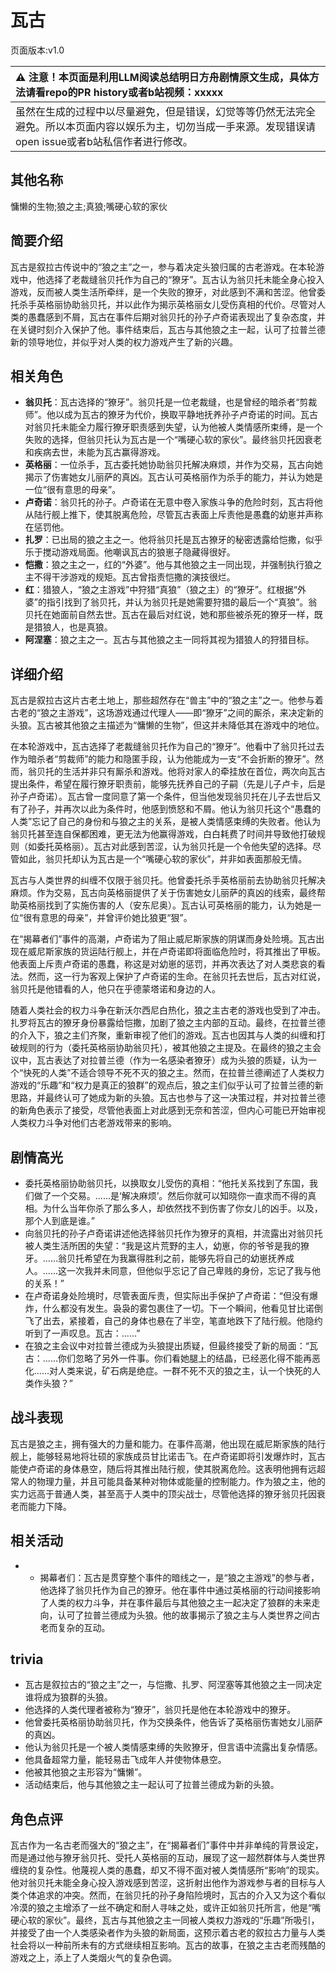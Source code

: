 # 瓦古
页面版本:v1.0
 

| :warning: 注意！本页面是利用LLM阅读总结明日方舟剧情原文生成，具体方法请看repo的PR history或者b站视频：xxxxx           |
|:----------------------------|
| 虽然在生成的过程中以尽量避免，但是错误，幻觉等等仍然无法完全避免。所以本页面内容以娱乐为主，切勿当成一手来源。发现错误请open issue或者b站私信作者进行修改。|



## 其他名称
慵懒的生物;狼之主;真狼;嘴硬心软的家伙
## 简要介绍
瓦古是叙拉古传说中的“狼之主”之一，参与着决定头狼归属的古老游戏。在本轮游戏中，他选择了老裁缝翁贝托作为自己的“獠牙”。瓦古认为翁贝托未能全身心投入游戏，反而被人类生活所牵绊，是一个失败的獠牙，对此感到不满和苦涩。他曾委托杀手英格丽协助翁贝托，并以此作为揭示英格丽女儿受伤真相的代价。尽管对人类的愚蠢感到不屑，瓦古在事件后期对翁贝托的孙子卢奇诺表现出了复杂态度，并在关键时刻介入保护了他。事件结束后，瓦古与其他狼之主一起，认可了拉普兰德新的领导地位，并似乎对人类的权力游戏产生了新的兴趣。
## 相关角色
-   **翁贝托**：瓦古选择的“獠牙”。翁贝托是一位老裁缝，也是曾经的暗杀者“剪裁师”。他以成为瓦古的獠牙为代价，换取平静地抚养孙子卢奇诺的时间。瓦古对翁贝托未能全力履行獠牙职责感到失望，认为他被人类情感所束缚，是一个失败的选择，但翁贝托认为瓦古是一个“嘴硬心软的家伙”。最终翁贝托因衰老和疾病去世，未能为瓦古赢得游戏。
-   **英格丽**：一位杀手，瓦古委托她协助翁贝托解决麻烦，并作为交易，瓦古向她揭示了伤害她女儿丽萨的真凶。瓦古认可英格丽作为杀手的能力，并认为她是一位“很有意思的母亲”。
-   **卢奇诺**：翁贝托的孙子。卢奇诺在无意中卷入家族斗争的危险时刻，瓦古将他从陆行舰上推下，使其脱离危险，尽管瓦古表面上斥责他是愚蠢的幼崽并声称在惩罚他。
-   **扎罗**：已出局的狼之主之一。他将翁贝托是瓦古獠牙的秘密透露给恺撒，似乎乐于搅动游戏局面。他嘲讽瓦古的狼崽子隐藏得很好。
-   **恺撒**：狼之主之一，红的“外婆”。他与其他狼之主一同出现，并强制执行狼之主不得干涉游戏的规矩。瓦古曾指责恺撒的演技很烂。
-   **红**：猎狼人，“狼之主游戏”中狩猎“真狼”（狼之主）的“獠牙”。红根据“外婆”的指引找到了翁贝托，并认为翁贝托是她需要狩猎的最后一个“真狼”。翁贝托在她面前自然去世。瓦古在最后对红说，她和那些被杀死的獠牙一样，既是猎狼人，也是真狼。
-   **阿涅塞**：狼之主之一。瓦古与其他狼之主一同将其视为猎狼人的狩猎目标。
## 详细介绍
瓦古是叙拉古这片古老土地上，那些超然存在“兽主”中的“狼之主”之一。他参与着古老的“狼之主游戏”，这场游戏通过代理人——即“獠牙”之间的厮杀，来决定新的头狼。瓦古被其他狼之主描述为“慵懒的生物”，但这并未降低其在游戏中的地位。

在本轮游戏中，瓦古选择了老裁缝翁贝托作为自己的“獠牙”。他看中了翁贝托过去作为暗杀者“剪裁师”的能力和隐匿手段，认为他能成为一支“不会折断的獠牙”。然而，翁贝托的生活并非只有厮杀和游戏。他将对家人的牵挂放在首位，两次向瓦古提出条件，希望在履行獠牙职责前，能够先抚养自己的子嗣（先是儿子卢卡，后是孙子卢奇诺）。瓦古曾一度同意了第一个条件，但当他发现翁贝托在儿子去世后又有了孙子，并再次以此为条件时，他感到愤怒和不屑。他认为翁贝托这个“愚蠢的人类”忘记了自己的身份和与狼之主的关系，是被人类情感束缚的失败者。他认为翁贝托甚至连自保都困难，更无法为他赢得游戏，白白耗费了时间并导致他打破规则（如委托英格丽）。瓦古对此感到苦涩，认为翁贝托是一个令他失望的选择。尽管如此，翁贝托却认为瓦古是一个“嘴硬心软的家伙”，并非如表面那般无情。

瓦古与人类世界的纠缠不仅限于翁贝托。他曾委托杀手英格丽前去协助翁贝托解决麻烦。作为交易，瓦古向英格丽提供了关于伤害她女儿丽萨的真凶的线索，最终帮助英格丽找到了实施伤害的人（安东尼奥）。瓦古认可英格丽的能力，认为她是一位“很有意思的母亲”，并曾评价她比狼更“狠”。

在“揭幕者们”事件的高潮，卢奇诺为了阻止威尼斯家族的阴谋而身处险境。瓦古出现在威尼斯家族的货运陆行舰上，并在卢奇诺即将面临危险时，将其推出了甲板。他表面上斥责卢奇诺的愚蠢，称这是对幼崽的惩罚，并再次表达了对人类悲哀的看法。然而，这一行为客观上保护了卢奇诺的生命。在翁贝托去世后，瓦古对红说，翁贝托是他错看的人，他只在乎德蒙塔诺和身边的人。

随着人类社会的权力斗争在新沃尔西尼白热化，狼之主古老的游戏也受到了冲击。扎罗将瓦古的獠牙身份暴露给恺撒，加剧了狼之主内部的互动。最终，在拉普兰德的介入下，狼之主们齐聚，重新审视了他们的游戏。瓦古也因其与人类的纠缠和打破规则的行为（委托英格丽协助翁贝托），被其他狼之主提及。在最终的狼之主会议中，瓦古表达了对拉普兰德（作为一名感染者獠牙）成为头狼的质疑，认为一个“快死的人类”不适合领导不死不灭的狼之主。然而，在拉普兰德阐述了人类权力游戏的“乐趣”和“权力是真正的狼群”的观点后，狼之主们似乎认可了拉普兰德的新思路，并最终认可了她成为新的头狼。瓦古也参与了这一决策过程，并对拉普兰德的新角色表示了接受，尽管他表面上对此感到无奈和苦涩，但内心可能已开始审视人类权力斗争对他们古老游戏带来的影响。
## 剧情高光
*   委托英格丽协助翁贝托，以换取女儿受伤的真相：“他托关系找到了东国，我们做了一个交易。......是‘解决麻烦’。然后你就可以知晓你一直求而不得的真相。为什么当年你杀了那么多人，却依然找不到伤害了你女儿的凶手。以及，那个人到底是谁。”
*   向翁贝托的孙子卢奇诺讲述他选择翁贝托作为獠牙的真相，并流露出对翁贝托被人类生活所困的失望：“我是这片荒野的主人，幼崽，你的爷爷是我的獠牙。......翁贝托希望在为我赢得胜利之前，能够先将自己的幼崽抚养成人。......这一次我并未同意，但他似乎忘记了自己卑贱的身份，忘记了我与他的关系！”
*   在卢奇诺身处险境时，尽管表面斥责，但实际出手保护了卢奇诺：“但没有爆炸，什么都没有发生。袅袅的雾包裹住了一切。下一个瞬间，他看见甘比诺倒飞了出去，紧接着，自己的身体也悬在了半空，笔直地跌下了陆行舰。他隐约听到了一声叹息。瓦古：......”
*   在狼之主会议中对拉普兰德成为头狼提出质疑，但最终接受了新的局面：“瓦古：......你们忽略了另外一件事。你们看她腿上的结晶，已经恶化得不能再恶化......对人类来说，矿石病是绝症。一群不死不灭的狼之主，认一个快死的人类作头狼？”
## 战斗表现
瓦古是狼之主，拥有强大的力量和能力。在事件高潮，他出现在威尼斯家族的陆行舰上，能够轻易地将壮硕的家族成员甘比诺击飞。在卢奇诺即将引发爆炸时，瓦古能使卢奇诺的身体悬空，随后将其推出陆行舰，使其脱离危险。这表明他拥有远超常人的物理力量，并且可能具备某种对物体或能量的控制能力。作为狼之主，他的实力远高于普通人类，甚至高于人类中的顶尖战士，尽管他选择的獠牙翁贝托因衰老而能力下降。
## 相关活动
-   *   揭幕者们：瓦古是贯穿整个事件的暗线之一，是“狼之主游戏”的参与者，他选择了翁贝托作为自己的獠牙。他在事件中通过英格丽的行动间接影响了人类的权力斗争，并在事件最后与其他狼之主一起决定了狼群的未来走向，认可了拉普兰德成为头狼。他的故事揭示了狼之主与人类世界之间古老而复杂的互动。
## trivia
*   瓦古是叙拉古的“狼之主”之一，与恺撒、扎罗、阿涅塞等其他狼之主一同决定谁将成为狼群的头狼。
*   他选择的人类代理者被称为“獠牙”，翁贝托是他在本轮游戏中的獠牙。
*   他曾委托英格丽协助翁贝托，作为交换条件，他告诉了英格丽伤害她女儿丽萨的真凶。
*   他认为翁贝托是一个被人类情感束缚的失败獠牙，但言语中流露出复杂情感。
*   他具备超常力量，能轻易击飞成年人并使物体悬空。
*   他被其他狼之主形容为“慵懒”。
*   活动结束后，他与其他狼之主一起认可了拉普兰德成为新的头狼。
## 角色点评
瓦古作为一名古老而强大的“狼之主”，在“揭幕者们”事件中并非单纯的背景设定，而是通过他与獠牙翁贝托、受托人英格丽的互动，展现了这一超然群体与人类世界缠绕的复杂性。他蔑视人类的愚蠢，却又不得不面对被人类情感所“影响”的现实。他对翁贝托未能全身心投入游戏感到苦涩，这折射出他作为游戏参与者的目标与人类个体追求的冲突。然而，在翁贝托的孙子身陷险境时，瓦古的介入又为这个看似冷漠的狼之主增添了一丝不确定和耐人寻味之处，或许正如翁贝托所言，他是“嘴硬心软的家伙”。最终，瓦古与其他狼之主一同被人类权力游戏的“乐趣”所吸引，并接受了由一个人类感染者作为头狼的新局面，这预示着古老的叙拉古力量与人类社会将以一种前所未有的方式继续相互影响。瓦古的故事，在狼之主古老而残酷的游戏之上，添上了人类烟火气的复杂色调。